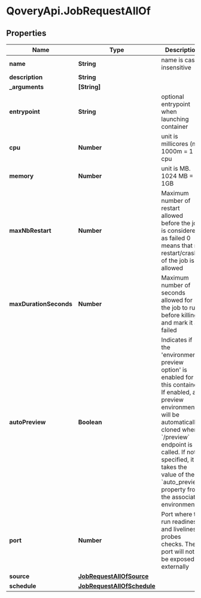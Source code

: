 # QoveryApi.JobRequestAllOf

## Properties

Name | Type | Description | Notes
------------ | ------------- | ------------- | -------------
**name** | **String** | name is case insensitive | 
**description** | **String** |  | [optional] 
**_arguments** | **[String]** |  | [optional] 
**entrypoint** | **String** | optional entrypoint when launching container | [optional] 
**cpu** | **Number** | unit is millicores (m). 1000m &#x3D; 1 cpu | [optional] [default to 500]
**memory** | **Number** | unit is MB. 1024 MB &#x3D; 1GB | [optional] [default to 512]
**maxNbRestart** | **Number** | Maximum number of restart allowed before the job is considered as failed 0 means that no restart/crash of the job is allowed  | [optional] [default to 0]
**maxDurationSeconds** | **Number** | Maximum number of seconds allowed for the job to run before killing it and mark it as failed  | [optional] 
**autoPreview** | **Boolean** | Indicates if the &#39;environment preview option&#39; is enabled for this container.   If enabled, a preview environment will be automatically cloned when &#x60;/preview&#x60; endpoint is called.   If not specified, it takes the value of the &#x60;auto_preview&#x60; property from the associated environment.  | [optional] 
**port** | **Number** | Port where to run readiness and liveliness probes checks. The port will not be exposed externally | [optional] 
**source** | [**JobRequestAllOfSource**](JobRequestAllOfSource.md) |  | [optional] 
**schedule** | [**JobRequestAllOfSchedule**](JobRequestAllOfSchedule.md) |  | [optional] 


